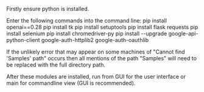 Firstly ensure python is installed.

Enter the following commands into the command line:
pip install openai==0.28
pip install tk
pip install setuptools
pip install flask requests
pip install selenium
pip install chromedriver-py
pip install --upgrade google-api-python-client google-auth-httplib2 google-auth-oauthlib

If the unlikely error that may appear on some machines of "Cannot find 'Samples' path" occurs then all mentions of the path "Samples" will need to be replaced with the full directory path.


After these modules are installed, run from GUI for the user interface or main for commandline view (GUI is recommended).
